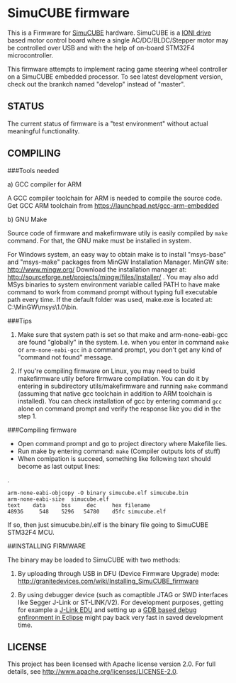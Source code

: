 # SimuCUBE firmware
This is a Firmware for [SimuCUBE](http://granitedevices.com/simucube) hardware. SimuCUBE is a [IONI drive](http://granitedevices.com/miniature-servo-drive-ioni/) based motor control board where a single AC/DC/BLDC/Stepper motor may be controlled over USB and with the help of on-board STM32F4 microcontroller. 

This firmware attempts to implement racing game steering wheel controller on a SimuCUBE embedded processor. To see latest development version, check out the brankch named "develop" instead of "master".

## STATUS
The current status of firmware is a "test environment" without actual meaningful functionality.

## COMPILING

###Tools needed

a) GCC compiler for ARM

A GCC compiler toolchain for ARM is needed to compile the source code. Get GCC ARM toolchain from https://launchpad.net/gcc-arm-embedded

b) GNU Make

Source code of firmware and makefirmware utily is easily compiled by `make` command. For that, the GNU make must be installed in system. 

For Windows system, an easy way to obtain make is to install "msys-base" and "msys-make" packages from MinGW Installation Manager. MinGW site: http://www.mingw.org/ Download the installation manager at: http://sourceforge.net/projects/mingw/files/Installer/ . You may also add MSys binaries to system environment variable called PATH to have make command to work from command prompt without typing full executable path every time. If the default folder was used, make.exe is located at: C:\MinGW\msys\1.0\bin.

###Tips
1) Make sure that system path is set so that make and arm-none-eabi-gcc are found "globally" in the system. I.e. when you enter in command `make` or `arm-none-eabi-gcc` in a command prompt, you don't get any kind of "command not found" message.

2) If you're compiling firmware on Linux, you may need to build makefirmware utily before firmware compilation. You can do it by entering in subdirectory utils/makefirmware and running `make` command (assuming that native gcc toolchain in addition to ARM toolchain is installed). You can check installation of gcc by entering command `gcc` alone on command prompt and verify the response like you did in the step 1.

###Compiling firmware

- Open command prompt and go to project directory where Makefile lies.
- Run make by entering command: `make` (Compiler outputs lots of stuff)
- When comipation is succeed, something like following text should become as last output lines:

.

    arm-none-eabi-objcopy -O binary simucube.elf simucube.bin
    arm-none-eabi-size  simucube.elf
    text    data     bss     dec     hex filename
    48936     548    5296   54780    d5fc simucube.elf

If so, then just simucube.bin/.elf is the binary file going to SimuCUBE STM32F4 MCU. 

##INSTALLING FIRMWARE

The binary may be loaded to SimuCUBE with two methods:

1) By uploading through USB in DFU (Device Firmware Upgrade) mode: http://granitedevices.com/wiki/Installing_SimuCUBE_firmware

2) By using debugger device (such as comaptible JTAG or SWD interfaces like Segger J-Link or ST-LINK/V2). For development purposes, getting for example a [J-Link EDU](https://www.segger.com/j-link-edu.html) and setting up a [GDB based debug enfironment in Eclipse](https://www.segger.com/IDE_Integration_Eclipse.html) might pay back very fast in saved development time.

## LICENSE
This project has been licensed with Apache license version 2.0. For full details, see http://www.apache.org/licenses/LICENSE-2.0.
